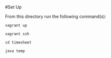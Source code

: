 #Set Up

From this directory run the following command(s):

```
vagrant up
```

```
vagrant ssh
```

```
cd timesheet
```

```
java temp
```
